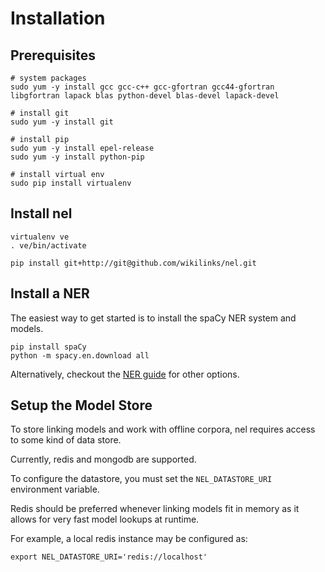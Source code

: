 # Installation

## Prerequisites

```
# system packages
sudo yum -y install gcc gcc-c++ gcc-gfortran gcc44-gfortran libgfortran lapack blas python-devel blas-devel lapack-devel

# install git
sudo yum -y install git

# install pip
sudo yum -y install epel-release
sudo yum -y install python-pip

# install virtual env
sudo pip install virtualenv
```

## Install nel

```
virtualenv ve
. ve/bin/activate

pip install git+http://git@github.com/wikilinks/nel.git
```

## Install a NER

The easiest way to get started is to install the spaCy NER system and models.

```
pip install spaCy
python -m spacy.en.download all
```

Alternatively, checkout the [NER guide](guides/ner.md) for other options.

## Setup the Model Store

To store linking models and work with offline corpora, nel requires access to some kind of data store.

Currently, redis and mongodb are supported.

To configure the datastore, you must set the `NEL_DATASTORE_URI` environment variable.

Redis should be preferred whenever linking models fit in memory as it allows for very fast model lookups at runtime.

For example, a local redis instance may be configured as:
```
export NEL_DATASTORE_URI='redis://localhost'
```
